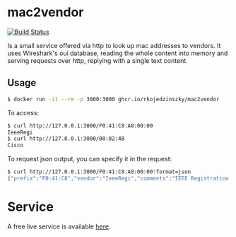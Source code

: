 # mac2vendor

[![Build Status](https://drone.srv.kojedz.in/api/badges/krichy/mac2vendor/status.svg)](https://drone.srv.kojedz.in/krichy/mac2vendor)

Is a small service offered via http to look up mac addresses to vendors. It uses Wireshark's oui database,
reading the whole content into memory and serving requests over http, replying with a single text content.

## Usage

```bash
$ docker run -it --rm -p 3000:3000 ghcr.io/rkojedzinszky/mac2vendor
```

To access:

```bash
$ curl http://127.0.0.1:3000/F0:41:C8:A0:00:00
IeeeRegi
$ curl http://127.0.0.1:3000/00:02:4B
Cisco
```

To request json output, you can specify it in the request:
```bash
$ curl http://127.0.0.1:3000/F0:41:C8:A0:00:00?format=json
{"prefix":"F0:41:C8","vendor":"IeeeRegi","comments":"IEEE Registration Authority"}
```

# Service

A free live service is available [here](https://mac2vendor.srv.kojedz.in).
